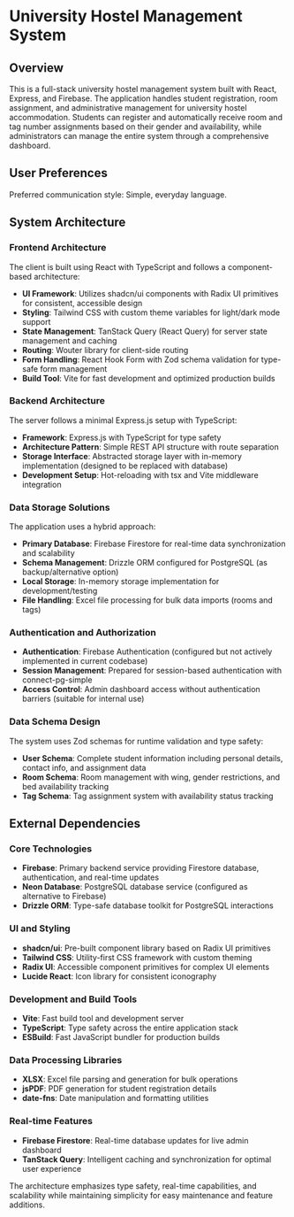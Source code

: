 # University Hostel Management System

## Overview

This is a full-stack university hostel management system built with React, Express, and Firebase. The application handles student registration, room assignment, and administrative management for university hostel accommodation. Students can register and automatically receive room and tag number assignments based on their gender and availability, while administrators can manage the entire system through a comprehensive dashboard.

## User Preferences

Preferred communication style: Simple, everyday language.

## System Architecture

### Frontend Architecture
The client is built using React with TypeScript and follows a component-based architecture:
- **UI Framework**: Utilizes shadcn/ui components with Radix UI primitives for consistent, accessible design
- **Styling**: Tailwind CSS with custom theme variables for light/dark mode support
- **State Management**: TanStack Query (React Query) for server state management and caching
- **Routing**: Wouter library for client-side routing
- **Form Handling**: React Hook Form with Zod schema validation for type-safe form management
- **Build Tool**: Vite for fast development and optimized production builds

### Backend Architecture
The server follows a minimal Express.js setup with TypeScript:
- **Framework**: Express.js with TypeScript for type safety
- **Architecture Pattern**: Simple REST API structure with route separation
- **Storage Interface**: Abstracted storage layer with in-memory implementation (designed to be replaced with database)
- **Development Setup**: Hot-reloading with tsx and Vite middleware integration

### Data Storage Solutions
The application uses a hybrid approach:
- **Primary Database**: Firebase Firestore for real-time data synchronization and scalability
- **Schema Management**: Drizzle ORM configured for PostgreSQL (as backup/alternative option)
- **Local Storage**: In-memory storage implementation for development/testing
- **File Handling**: Excel file processing for bulk data imports (rooms and tags)

### Authentication and Authorization
- **Authentication**: Firebase Authentication (configured but not actively implemented in current codebase)
- **Session Management**: Prepared for session-based authentication with connect-pg-simple
- **Access Control**: Admin dashboard access without authentication barriers (suitable for internal use)

### Data Schema Design
The system uses Zod schemas for runtime validation and type safety:
- **User Schema**: Complete student information including personal details, contact info, and assignment data
- **Room Schema**: Room management with wing, gender restrictions, and bed availability tracking  
- **Tag Schema**: Tag assignment system with availability status tracking

## External Dependencies

### Core Technologies
- **Firebase**: Primary backend service providing Firestore database, authentication, and real-time updates
- **Neon Database**: PostgreSQL database service (configured as alternative to Firebase)
- **Drizzle ORM**: Type-safe database toolkit for PostgreSQL interactions

### UI and Styling
- **shadcn/ui**: Pre-built component library based on Radix UI primitives
- **Tailwind CSS**: Utility-first CSS framework with custom theming
- **Radix UI**: Accessible component primitives for complex UI elements
- **Lucide React**: Icon library for consistent iconography

### Development and Build Tools
- **Vite**: Fast build tool and development server
- **TypeScript**: Type safety across the entire application stack
- **ESBuild**: Fast JavaScript bundler for production builds

### Data Processing Libraries
- **XLSX**: Excel file parsing and generation for bulk operations
- **jsPDF**: PDF generation for student registration details
- **date-fns**: Date manipulation and formatting utilities

### Real-time Features
- **Firebase Firestore**: Real-time database updates for live admin dashboard
- **TanStack Query**: Intelligent caching and synchronization for optimal user experience

The architecture emphasizes type safety, real-time capabilities, and scalability while maintaining simplicity for easy maintenance and feature additions.